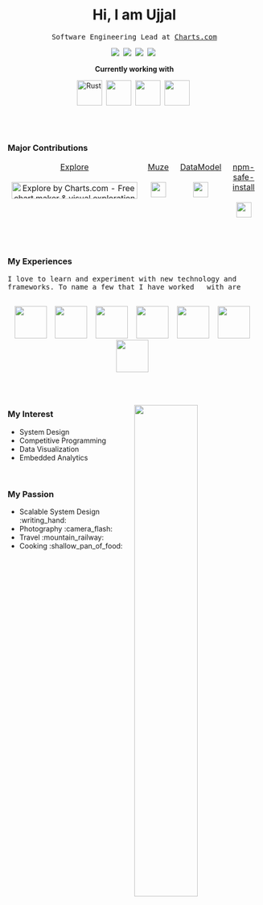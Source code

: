 <h1 align="center" >Hi, I am Ujjal </h2>

<p align="center">
  <samp align="center">
    Software Engineering Lead at <a href="https://www.charts.com">Charts.com</a>
    <br>
     <p align="center">
      <a href="https://www.linkedin.com/in/duttaujjalkumar/"><img src="https://img.shields.io/badge/-LinkedIn-blue?style=flat&logo=Linkedin&logoColor=white"></a>&nbsp
      <a href="https://www.instagram.com/ud_ud_ud_ud_ud/"><img src="https://img.shields.io/badge/-Instagram-c13584?style=flat&labelColor=c13584&logo=instagram&logoColor=white"></a>&nbsp
       <a href="mailto:duttaujjal143@gmail.com"><img src="https://img.shields.io/badge/-Gmail-c14438?style=flat&logo=Gmail&logoColor=white"></a>&nbsp
      <a href="https://medium.com/@UD_UD"><img src="https://aleen42.github.io/badges/src/medium.svg"></a>&nbsp
      </p>
     <p align="center"><b>Currently working with</b></p>
  </samp>
  <p align="center">
    <a href="https://www.rust-lang.org/"><img height="50" alt="Rust" src="https://cdn.svgporn.com/logos/rust.svg"></a>&nbsp
    <a href="https://webassembly.org/"><img height="50" src="https://cdn.svgporn.com/logos/webassembly.svg"></a>&nbsp
    <a href="https://www.typescriptlang.org/"><img height="50" src="https://cdn.svgporn.com/logos/typescript-icon.svg"></a>&nbsp
    <a href="https://reactjs.org/"><img height="50" src="https://cdn.svgporn.com/logos/react.svg"></a>&nbsp
  </p>
</p>
<br><br>

### Major Contributions
<div align="center">
  <table style="border:none">
    <tbody style="border:none">
      <tr style="border:none"valign="top">
        <td style="border:none" width="25%" align="center">
          <span><a href="https://www.explore.charts.com">Explore</a></span><br><br>
         <a href="https://www.producthunt.com/posts/explore-by-charts-com?utm_source=badge-top-post-badge&utm_medium=badge&utm_souce=badge-explore-by-charts-com" target="_blank"><img src="https://api.producthunt.com/widgets/embed-image/v1/top-post-badge.svg?post_id=183992&theme=light&period=daily" alt="Explore by Charts.com - Free chart maker & visual exploration for spreadsheet data | Product Hunt Embed" style="width: 250px; height: 33px;" width="250px" height="33px" /></a>
        </td>
        <td style="border:none" width="25%" align="center">
          <span><a href="https://www.npmjs.com/package/muze">Muze</a></span><br><br>
          <img height="30" src="https://img.shields.io/npm/dt/muze.svg">
        </td>
        <td style="border:none" width="25%" align="center">
           <span><a href="https://www.npmjs.com/package/datamodel">DataModel</a></span><br><br>
          <img height="30" src="https://img.shields.io/npm/dt/datamodel.svg">
        </td>
        <td style="border:none" width="25%" align="center">
          <span><a href="https://www.npmjs.com/package/npm-safe-install">npm-safe-install</a></span><br><br>
          <img height="30" src="https://img.shields.io/npm/dt/npm-safe-install.svg">
        </td>
      </tr>
    </tbody>
  </table>
</div>
<br><br>

### My Experiences
<samp align="center">
 I love to learn and experiment with new technology and frameworks.&nbspTo name a few that I have worked &nbsp with are
  <br><br>
  <p align="center">
    <a href="https://www.java.com/"><img height="64" src="https://cdn.svgporn.com/logos/java.svg"></a>&nbsp
    <a href="https://developer.mozilla.org/en-US/docs/Web/JavaScript"><img height="64" src="https://cdn.svgporn.com/logos/javascript.svg"></a>&nbsp
    <a href="https://www.typescriptlang.org/"><img height="64" src="https://cdn.svgporn.com/logos/typescript-icon.svg"></a>&nbsp
    <a href="https://reactjs.org/"><img height="64" src="https://cdn.svgporn.com/logos/react.svg"></a>&nbsp
    <a href="https://www.rust-lang.org/"><img height="64" src="https://cdn.svgporn.com/logos/rust.svg"></a>&nbsp
    <a href="https://spring.io/"><img height="64" src="https://cdn.svgporn.com/logos/spring.svg"></a>&nbsp
    <a href="https://git-scm.com/"><img height="64" src="https://cdn.svgporn.com/logos/git-icon.svg"></a>&nbsp
  </p>
</samp>
<br><br>

<p>
   <span>
      <img width="50%" align="right" src="https://github-readme-stats.vercel.app/api?username=ud-ud&show_icons=true&hide_border=true">
   </span>
   <span>
      <h3>My Interest </h3>
      <ul>
         <li>System Design</li>
         <li>Competitive Programming</li>
         <li>Data Visualization</li>
         <li>Embedded Analytics</li>
      </ul>
   </span>
</p>
      
<br>

<h3>My Passion</h3>
<ul>
   <li>Scalable System Design :writing_hand:</li>
   <li>Photography :camera_flash:</li>
   <li>Travel :mountain_railway:</li>
   <li>Cooking :shallow_pan_of_food:</li>
<ul>

